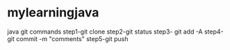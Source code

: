 # mylearningjava
java 
git commands 
step1-git clone <GIT URL>
step2-git status
step3- git add -A
step4-git commit -m "comments"
step5-git push